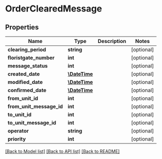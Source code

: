# OrderClearedMessage

## Properties
Name | Type | Description | Notes
------------ | ------------- | ------------- | -------------
**clearing_period** | **string** |  | [optional] 
**floristgate_number** | **int** |  | [optional] 
**message_status** | **int** |  | [optional] 
**created_date** | [**\DateTime**](\DateTime.md) |  | [optional] 
**modified_date** | [**\DateTime**](\DateTime.md) |  | [optional] 
**confirmed_date** | [**\DateTime**](\DateTime.md) |  | [optional] 
**from_unit_id** | **int** |  | [optional] 
**from_unit_message_id** | **int** |  | [optional] 
**to_unit_id** | **int** |  | [optional] 
**to_unit_message_id** | **int** |  | [optional] 
**operator** | **string** |  | [optional] 
**priority** | **int** |  | [optional] 

[[Back to Model list]](../README.md#documentation-for-models) [[Back to API list]](../README.md#documentation-for-api-endpoints) [[Back to README]](../README.md)


